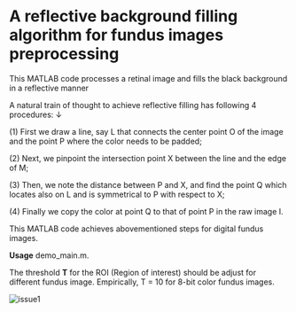# A reflective background filling algorithm for fundus images preprocessing

This MATLAB code processes a retinal image and fills the black background in a reflective manner

A natural train of thought to achieve reflective filling has following 4 procedures: ↓

(1) First we draw a line, say L that connects the center point O of the image and the point P where the color needs to be padded; 

(2) Next, we pinpoint the intersection point X between the line and the edge of M; 

(3) Then, we note the distance between P and X, and find the point Q which locates also on L and is symmetrical to P with respect to X;

(4) Finally we copy the color at point Q to that of point P in the raw image I. 

This MATLAB code achieves abovementioned steps for digital fundus images.

**Usage**
demo_main.m.

The threshold **T** for the ROI (Region of interest) should be adjust for different fundus image. Empirically, T = 10 for 8-bit color fundus images.


![issue1](https://user-images.githubusercontent.com/61624968/130604223-6b01ece1-1871-4648-be16-788f87c0d570.jpg)
